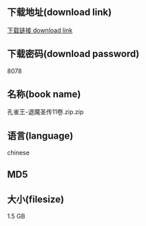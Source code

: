## 下载地址(download link)
[下载链接 download link](https://voluble-croquembouche-d321dc.netlify.app/?s=%E5%AD%94%E9%9B%80%E7%8E%8B-%E9%80%80%E9%AD%94%E5%9C%A3%E4%BC%A011%E5%8D%B7.zip)

## 下载密码(download password)
8078

## 名称(book name)
孔雀王-退魔圣传11卷.zip.zip

## 语言(language)
chinese

## MD5


## 大小(filesize)
1.5 GB

